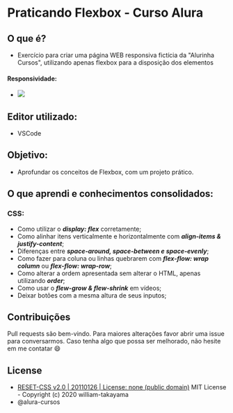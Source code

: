 # Praticando Flexbox - Curso Alura

## O que é? 
  - Exercício para criar uma página WEB responsiva fictícia da "Alurinha Cursos", utilizando apenas flexbox para a disposição dos elementos
  
  #### Responsividade:
  - <img src="https://media.giphy.com/media/RiVjnbRd2ROeINN5Dv/giphy.gif">  

## Editor utilizado: 
  - VSCode

## Objetivo:
  - Aprofundar os conceitos de Flexbox, com um projeto prático.
  
## O que aprendi e conhecimentos consolidados: 
  
### CSS:
  - Como utilizar o __*display: flex*__ corretamente;
  - Como alinhar itens verticalmente e horizontalmente com __*align-items & justify-content*__;
  - Diferenças entre __*space-around, space-between e space-evenly*__;
  - Como fazer para coluna ou linhas quebrarem com __*flex-flow: wrap column*__ ou __*flex-flow: wrap-row*__;
  - Como alterar a ordem apresentada sem alterar o HTML, apenas utilizando __*order*__;
  - Como usar o __*flew-grow & flew-shrink*__ em vídeos;
  - Deixar botões com a mesma altura de seus inputos;
  
## Contribuições
Pull requests são bem-vindo. Para maiores alterações favor abrir uma issue para conversarmos.
Caso tenha algo que possa ser melhorado, não hesite em me contatar :smile:

## License
- [RESET-CSS v2.0 | 20110126 | License: none (public domain)](http://meyerweb.com/eric/tools/css/reset/)
MIT License - Copyright (c) 2020 william-takayama
- @alura-cursos
